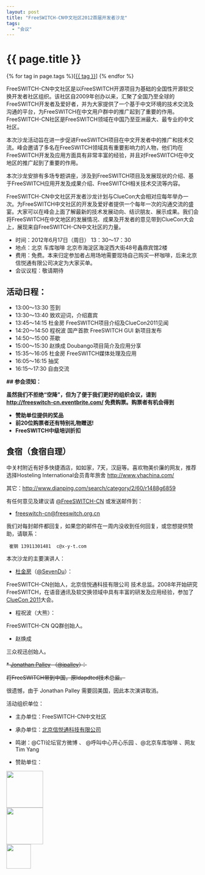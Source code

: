 ```yaml
---
layout: post
title: "FreeSWITCH-CN中文社区2012首届开发者沙龙"
tags:
  - "会议"
---
```


# {{ page.title }}

<div class="tags">
{% for tag in page.tags %}[<a class="tag" href="/tags.html#{{ tag }}">{{ tag }}</a>] {% endfor %}
</div>


FreeSWITCH-CN中文社区是以FreeSWITCH开源项目为基础的全国性开源软交换开发者社区组织。该社区自2009年创办以来，汇聚了全国乃至全球的FreeSWITCH开发者及爱好者，并为大家提供了一个基于中文环境的技术交流及沟通的平台，为FreeSWITCH在中文用户群中的推广起到了重要的作用。FreeSWITCH-CN社区是FreeSWITCH领域在中国乃至亚洲最大、最专业的中文社区。

本次沙龙活动旨在进一步促进FreeSWITCH项目在中文开发者中的推广和技术交流。峰会邀请了多名在FreeSWITCH领域具有重要影响力的人物，他们均在FreeSWITCH开发及应用方面具有非常丰富的经验，并且对FreeSWITCH在中文地区的推广起到了重要的作用。

本次沙龙安排有多场专题讲座，涉及到FreeSWITCH项目及发展现状的介绍、基于FreeSWITCH应用开发及成果介绍、FreeSWITCH相关技术交流等内容。

FreeSWITCH-CN中文社区开发者沙龙计划与ClueCon大会相对应每年举办一次。为FreeSWITCH中文社区的开发及爱好者提供一个每年一次的沟通交流的盛宴。大家可以在峰会上面了解最新的技术发展动向、结识朋友、展示成果。我们会将FreeSWITCH在中文地区的发展情况、成果及开发者的意见带到ClueCon大会上，展现来自FreeSWITCH-CN中文社区的力量。

* 时间：2012年6月17日（周日）  13：30～17：30
* 地点：北京 车库咖啡 北京市海淀区海淀西大街48号鑫鼎宾馆2楼
* 费用：免费。本来归定参加者占用场地需要现场自己购买一杯咖啡，后来北京信悦通有限公司决定为大家买单。
* 会议议程：敬请期待

## 活动日程：

* 13:00～13:30	签到
* 13:30～13:40	致欢迎词，介绍嘉宾
* 13:45～14:15	杜金房 FreeSWITCH项目介绍及ClueCon2011见闻
* 14:20～14:50	程祝波 国产首款 FreeSWITCH GUI 新项目发布
* 14:50～15:00	茶歇
* 15:00～15:30	赵焕成 Doubango项目简介及应用分享
* 15:35～16:05 杜金房 FreeSWITCH媒体处理及应用
* 16:05～16:15	抽奖
* 16:15～17:30	自由交流


<strong>
## 参会须知： 

虽然我们不拒绝“空降”，但为了便于我们更好的组织会议，请到 <http://freeswitch-cn.eventbrite.com/> 免费购票。购票者有机会得到

* 赞助单位提供的奖品
* 前20位购票者还有特别礼物赠送!
* FreeSWITCH中级培训折扣
</strong>

## 食宿（食宿自理）

中关村附近有好多快捷酒店，如如家，7天，汉庭等。喜欢物美价廉的网友，推荐选择Hosteling International会员青年旅舍 <http://www.yhachina.com/>

其它：<http://www.dianping.com/search/category/2/60/r1488g6859>



有任何意见及建议请 [@FreeSWITCH-CN](http://weibo.com/freeswitchcn) 或发送邮件到：

* freeswitch-cn@freeswitch.org.cn

我们对每封邮件都回复，如果您的邮件在一周内没收到任何回复，或您想提供赞助，请联系：

     崔钢 13911301481  c@x-y-t.com

本次沙龙的主要演讲人：

* [杜金房](http://about.me/dujinfang)（[@SevenDu](http://weibo.com/dujinfang)）：

FreeSWITCH-CN创始人，北京信悦通科技有限公司 技术总监。2008年开始研究FreeSWITCH，在语音通讯及软交换领域中具有丰富的研发及应用经验，参加了[ClueCon 2011](http://www.cluecon.com/2011/)大会。

* 程祝波（大熊）：

FreeSWITCH-CN QQ群创始人。

* 赵焕成

三众视迅创始人。


<s>* [Jonathan Palley](http://jonathanpalley.com) （[@jpalley](http://weibo.com/jpalley)）：</s>

<s>将FreeSWITCH带到中国，原Idapdted技术总监。</s>

很遗憾，由于 Jonathan Palley 需要回美国，因此本次演讲取消。


活动组织单位：

* 主办单位：FreeSWITCH-CN中文社区

* 承办单位：[北京信悦通科技有限公司](http://x-y-t.com)

* 鸣谢：@CTI论坛官方微博 、 @呼叫中心开心乐园 、@北京车库咖啡 、网友 Tim Yang

* 赞助单位：

<a href="http://x-y-t.com" target="_blank"><img src="http://x-y-t.com/images/logo.jpg" height="96"></img></a><br>
<a href="http://yealink.com" target="_blank"><img src="http://yealink.com/Public/Front/images/logo.gif" height="96"></img></a><br>
<a href="http://www.hiastar.com" target="_blank"><img src="http://www.hiastar.com/templates/tx_freemium/images/logo.png" height="64"></img></a>
